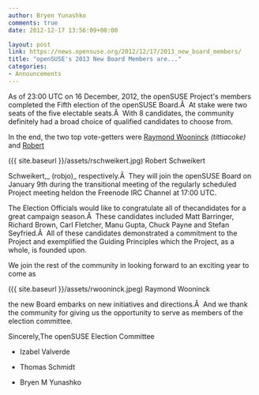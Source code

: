 ```yaml
---
author: Bryen Yunashko
comments: true
date: 2012-12-17 13:56:09+00:00

layout: post
link: https://news.opensuse.org/2012/12/17/2013_new_board_members/
title: "openSUSE's 2013 New Board Members are..."
categories:
- Announcements
---
```

As of 23:00 UTC on 16 December, 2012, the openSUSE Project's members completed the Fifth election of the openSUSE Board.Â  At stake were two seats of the five electable seats.Â  With 8 candidates, the community definitely had a broad choice of qualified candidates to choose from.

In the end, the two top vote-getters were [Raymond Wooninck](https://en.opensuse.org/openSUSE:Board_election_2012_platform_rwooninck) _(tittiacoke)_ and [Robert](https://en.opensuse.org/openSUSE:Board_election_2012_platform_robertschweikert)

({{ site.baseurl }}/assets/rschweikert.jpg) Robert Schweikert

Schweikert,_ (robjo)_ respectively.Â  They will join the openSUSE Board on January 9th during the transitional meeting of the regularly scheduled Project meeting heldon the Freenode IRC Channel at 17:00 UTC.

The Election Officials would like to congratulate all of thecandidates for a great campaign season.Â  These candidates included Matt Barringer, Richard Brown, Carl Fletcher, Manu Gupta, Chuck Payne and Stefan Seyfried.Â  All of these candidates demonstrated a commitment to the Project and exemplified the Guiding Principles which the Project, as a whole, is founded upon.

We join the rest of the community in looking forward to an exciting year to come as

({{ site.baseurl }}/assets/rwooninck.jpeg) Raymond Wooninck

the new Board embarks on new initiatives and directions.Â  And we thank the community for giving us the opportunity to serve as members of the election committee.

Sincerely,The openSUSE Election Committee



	
  * Izabel Valverde

	
  * Thomas Schmidt

	
  * Bryen M Yunashko

		
